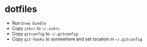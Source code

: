 # dotfiles

* Run `brew bundle`
* Copy `zshrc` to `~/.zshrc`
* Copy `gitconfig` to `~/.gitconfig`
* Copy `git-hooks` to somewhere and set location in `~/.gitconfig`
